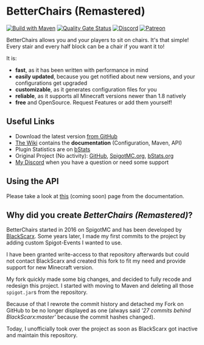 # BetterChairs (Remastered)
[![Build with Maven](https://github.com/Sprax2013/BetterChairs/workflows/Build%20with%20Maven/badge.svg)](https://github.com/SpraxDev/BetterChairs/actions?query=workflow%3A%22Build+with+Maven%22)
[![Quality Gate Status](https://sonarcloud.io/api/project_badges/measure?project=SpraxDev_BetterChairs&metric=alert_status)](https://sonarcloud.io/dashboard?id=SpraxDev_BetterChairs)
[![Discord](https://img.shields.io/discord/344982818863972352.svg?label=Get%20Support&logo=Discord&color=blue)](https://sprax.me/discord)
[![Patreon](https://img.shields.io/badge/-Support%20me%20on%20Patreon-%23FF424D?logo=patreon&logoColor=white)](https://www.patreon.com/sprax)

BetterChairs allows you and your players to sit on chairs. It's that simple!
Every stair and every half block can be a chair if you want it to!

It is:
* **fast**, as it has been written with performance in mind
* **easily updated**, because you get notified about new versions, and your configurations get upgraded
* **customizable**, as it generates configuration files for you
* **reliable**, as it supports all Minecraft versions newer than 1.8 natively
* **free** and OpenSource. Request Features or add them yourself!

## Useful Links
* Download the latest version [from GitHub](https://github.com/SpraxDev/BetterChairs/releases/latest)
* [The Wiki](https://github.com/SpraxDev/BetterChairs/wiki) contains the **documentation** (Configuration, Maven, API)
* Plugin Statistics are on [bStats](https://bstats.org/plugin/bukkit/BetterChairs%20Remastered/8214)
* Original Project (No activity): 
  [GitHub](https://github.com/BlackScarx/BetterChairs),
  [SpigotMC.org](https://www.spigotmc.org/resources/better-chairs.18705/),
  [bStats.org](https://bstats.org/plugin/bukkit/BetterChairs/768)
* [My Discord](https://sprax.me/discord) when you have a question or need some support

## Using the API
Please take a look at [this](https://github.com/SpraxDev/BetterChairs/wiki) (coming soon) page from the documentation.

## Why did you create *BetterChairs (Remastered)*?
BetterChairs started in 2016 on SpigotMC and has been developed by
[BlackScarx](https://github.com/BlackScarx). Some years later,
I made my first commits to the project by adding custom Spigot-Events I wanted to use.

I have been granted write-access to that repository afterwards but could not contact
BlackScarx and created this fork to fit my need and provide support for new Minecraft version.

My fork quickly made some big changes, and decided to fully recode and redesign this project.
I started with moving to Maven and deleting all those `spigot.jar`s from the repository.

Because of that I rewrote the commit history and detached my Fork on GitHub to be no longer displayed as one
(always said *'27 commits behind BlackScarx:master'* because the commit hashes changed).

Today, I unofficially took over the project as soon as BlackScarx got inactive and maintain this repository.
